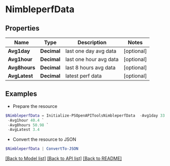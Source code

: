 # NimbleperfData
## Properties

Name | Type | Description | Notes
------------ | ------------- | ------------- | -------------
**Avg1day** | **Decimal** | last one day avg data | [optional] 
**Avg1hour** | **Decimal** | last one hour avg data | [optional] 
**Avg8hours** | **Decimal** | last 8 hours avg data | [optional] 
**AvgLatest** | **Decimal** | latest perf data | [optional] 

## Examples

- Prepare the resource
```powershell
$NimbleperfData = Initialize-PSOpenAPIToolsNimbleperfData  -Avg1day 33.65 `
 -Avg1hour 40.4 `
 -Avg8hours 50.98 `
 -AvgLatest 3.4
```

- Convert the resource to JSON
```powershell
$NimbleperfData | ConvertTo-JSON
```

[[Back to Model list]](../README.md#documentation-for-models) [[Back to API list]](../README.md#documentation-for-api-endpoints) [[Back to README]](../README.md)

